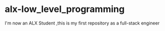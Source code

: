# alx-low_level_programming
I'm now an ALX Student ,this is my first repository as a full-stack engineer
